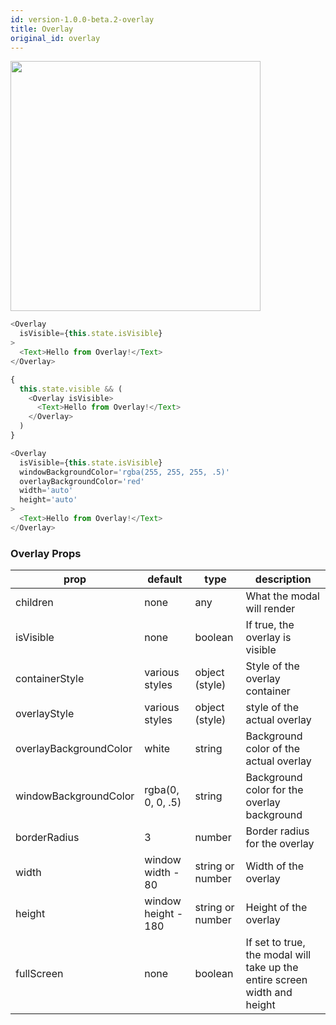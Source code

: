 ```yaml
---
id: version-1.0.0-beta.2-overlay
title: Overlay
original_id: overlay
---
```


<img src="https://raw.githubusercontent.com/react-native-training/react-native-elements/master/docs/images/overlay.png" width="400" >

``` js
<Overlay
  isVisible={this.state.isVisible}
>
  <Text>Hello from Overlay!</Text>
</Overlay>

{
  this.state.visible && (
    <Overlay isVisible>
      <Text>Hello from Overlay!</Text>
    </Overlay>
  )
}

<Overlay
  isVisible={this.state.isVisible}
  windowBackgroundColor='rgba(255, 255, 255, .5)'
  overlayBackgroundColor='red'
  width='auto'
  height='auto'
>
  <Text>Hello from Overlay!</Text>
</Overlay>

```

### Overlay Props   

| prop | default | type | description |
| ---- | ---- | ----| ---- |
| children | none | any | What the modal will render |
| isVisible | none | boolean | If true, the overlay is visible |
| containerStyle | various styles | object (style) | Style of the overlay container |
| overlayStyle | various styles | object (style) | style of the actual overlay |
| overlayBackgroundColor | white | string | Background color of the actual overlay |
| windowBackgroundColor | rgba(0, 0, 0, .5) | string | Background color for the overlay background |
| borderRadius | 3 | number | Border radius for the overlay |
| width | window width - 80 | string or number | Width of the overlay |
| height | window height - 180 | string or number | Height of the overlay |
| fullScreen | none | boolean | If set to true, the modal will take up the entire screen width and height |
